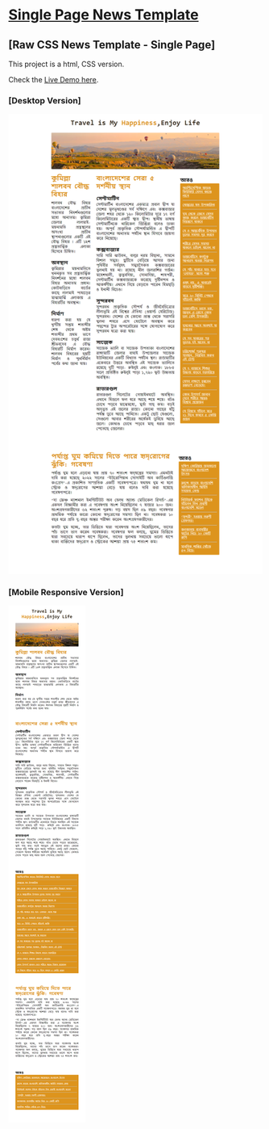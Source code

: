 # [Single Page News Template](https://sajjadsadiq.github.io/single-page-new-page/)


## [Raw CSS News Template - Single Page]

This project is a html, CSS version.

Check the [Live Demo here](https://sajjadsadiq.github.io/single-page-new-page/).

### [Desktop Version]
![](desktop.png)

### [Mobile Responsive Version]
![](mobile.png)
